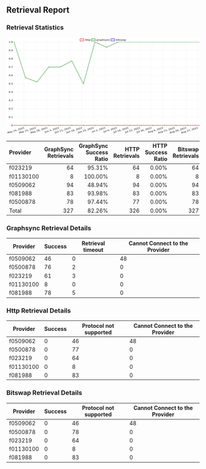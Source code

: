 ## Retrieval Report
### Retrieval Statistics
<img src="https://raw.githubusercontent.com/data-preservation-programs/filplus-checker-assets/main/filecoin-project/filecoin-plus-large-datasets/issues/1794/1693378934785.png"/>

| Provider  | GraphSync Retrievals | GraphSync Success Ratio | HTTP Retrievals | HTTP Success Ratio | Bitswap Retrievals | Bitswap Success Ratio |
| :-------- | -------------------: | ----------------------: | --------------: | -----------------: | -----------------: | --------------------: |
| f023219   |                   64 |                  95.31% |              64 |              0.00% |                 64 |                 0.00% |
| f01130100 |                    8 |                 100.00% |               8 |              0.00% |                  8 |                 0.00% |
| f0509062  |                   94 |                  48.94% |              94 |              0.00% |                 94 |                 0.00% |
| f081988   |                   83 |                  93.98% |              83 |              0.00% |                 83 |                 0.00% |
| f0500878  |                   78 |                  97.44% |              77 |              0.00% |                 78 |                 0.00% |
| Total     |                  327 |                  82.26% |             326 |              0.00% |                327 |                 0.00% |

### Graphsync Retrieval Details
| Provider  | Success | Retrieval timeout | Cannot Connect to the Provider |
| --------- | ------- | ----------------- | ------------------------------ |
| f0509062  | 46      | 0                 | 48                             |
| f0500878  | 76      | 2                 | 0                              |
| f023219   | 61      | 3                 | 0                              |
| f01130100 | 8       | 0                 | 0                              |
| f081988   | 78      | 5                 | 0                              |

### Http Retrieval Details
| Provider  | Success | Protocol not supported | Cannot Connect to the Provider |
| --------- | ------- | ---------------------- | ------------------------------ |
| f0509062  | 0       | 46                     | 48                             |
| f0500878  | 0       | 77                     | 0                              |
| f023219   | 0       | 64                     | 0                              |
| f01130100 | 0       | 8                      | 0                              |
| f081988   | 0       | 83                     | 0                              |

### Bitswap Retrieval Details
| Provider  | Success | Protocol not supported | Cannot Connect to the Provider |
| --------- | ------- | ---------------------- | ------------------------------ |
| f0509062  | 0       | 46                     | 48                             |
| f0500878  | 0       | 78                     | 0                              |
| f023219   | 0       | 64                     | 0                              |
| f01130100 | 0       | 8                      | 0                              |
| f081988   | 0       | 83                     | 0                              |
